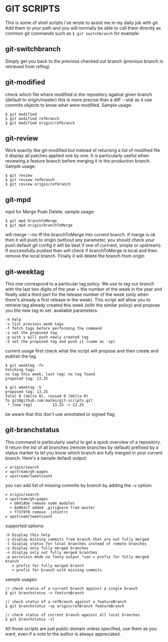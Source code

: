 GIT SCRIPTS
===========
This is some of shell scripts i've wrote to assist me in my daily job with git.
Add them to your path and you will normally be able to call them directly as common git commands such as ```$ git switchbranch``` for example:

git-switchbranch
----------------
Simply get you back to the previous checked out branch (previous branch is retrieved from reflog)

git-modified
------------
check which file where modified in the repository against given branch (default to origin/master)
this is more precise than a diff --stat as it use commits objects to know what were modified.
Sample usage:
```
$ git modified
$ git modified refbranch
$ git modified origin/refbranch
```

git-review
----------
Work exactly like git-modified but instead of returning a list of modified file it display all patches applied one by one.
It is particularly useful when reviewing a feature branch before merging it in the production branch.
Sample usage:
```
$ git review
$ git review refbranch
$ git review origin/refbranch
```


git-mpd
-------
mpd for Merge Push Delete.
sample usage:
```
$ git mpd branchToMerge
$ git mpd origin/branchToMerge
```
will merge --no-ff the branchToMerge into current branch.
If merge is ok then it will push to origin (without any parameter, you should check your push.default git config it will be best if one of currrent, simple or upstream).
If successfully pushed then will check if branchToMerge is local and then remove the local branch.
Finally it will delete the branch from origin

git-weektag
-----------
This one correspond to a particular tag policy.
We use to tag our branch with the last two digits of the year + the number of the week in the year and finally add a third part for the release number of the week (only when there's already a first release in the week).
This script will allow you to retrieve tag already created this week (with the similar policy) and propose you the new tag to set.
available parameters:
``` 
-h help
-v list previous week tags
-f fetch tags before performing the command
-s set the proposed tag
-p with s will push newly created tag
-S set the proposed tag and push it (same as -sp)
```
current usage first check what the script will propose and then create and publish the tag 
```
$ git weektag -fv                                                                                                                                                  
Fetching tags
no tag this week, last tag: no tag found
proposed tag: 13.25

$ git weektag -S                                                                                                                                                  
proposed tag: 13.25
Total 0 (delta 0), reused 0 (delta 0)
To git@github.com:malko/git-scripts.git
 * [new tag]         13.25 -> 13.25

```
be aware that this don't use annotated or signed flag

git-branchstatus
----------------
This command is particularly useful to get a quick overview of a repository. It return the list of all branches (remote branches by default) prefixed by a status marker to let you know which branch are fully merged in your current branch. Here's a sample default output:
```                                                                                                                                            
✔ origin/search
✗ upstream/gh-pages
✔ upstream/tweetcount
```
you can add list of missing commits by branch by adding the -v option:
```
✔ origin/search
✗ upstream/gh-pages
  + b0414be remove node_modules
  + 8a063cf added .gitignore from master
  + f7379f0 remove .jshintrc
✔ upstream/tweetcount
```

supported options:
```
-h Display this help
-v display missing commits from branch that are not fully merged
-l display status for local branches instead of remote branches
-o display only fully merged branches
-n display only not fully merged branches
-p porcelain mode no fancy output "use = prefix for fully merged branch
   = prefix for fully merged branch
   + prefix for branch with missing commits
```

sample usages:
```
// check status of a current branch against a single branch
$ git branchstatus -v featureBranch

// check status of a refBranch against a featureBranch
$ git branchstatus -vp origin/refBranch featureBranch

// check status of current branch against all local branches
$ git branchstatus -vl
```

All those scripts are just public domain unless specified, use them as you want, even if a note to the author is always appreciated.
